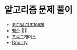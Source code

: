 # 알고리즘 문제 풀이

- [코드업 기초100제](https://codeup.kr/index.php)
- [백준](https://www.acmicpc.net/) 🏃‍♀️
- [프로그래머스](https://programmers.co.kr/skill_checks)
- [Codility](https://www.codility.com/)
